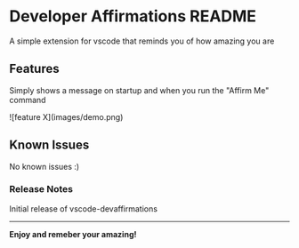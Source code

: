# Developer Affirmations README

A simple extension for vscode that reminds you of how amazing you are

## Features

Simply shows a message on startup and when you run the "Affirm Me" command

\!\[feature X\]\(images/demo.png\)

## Known Issues

No known issues :)

### Release Notes

Initial release of vscode-devaffirmations

---

**Enjoy and remeber your amazing!**
